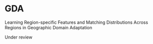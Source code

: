 # GDA
Learning Region-specific Features and Matching Distributions Across Regions in Geographic Domain Adaptation

Under review
